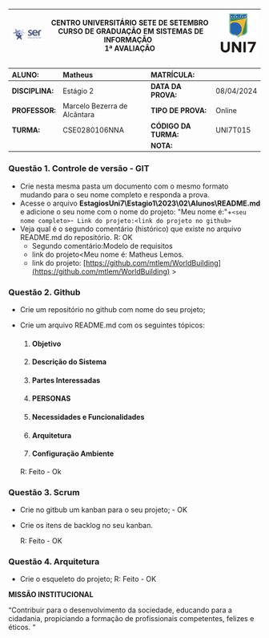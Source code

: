 | ![1694295403479](image/1694295403479.png) | **CENTRO UNIVERSITÁRIO SETE DE SETEMBRO**  <br />CURSO DE GRADUAÇÃO EM SISTEMAS DE INFORMAÇÃO   <br />1ª AVALIAÇÃO  | ![1694295411069](image/1694295411069.png) |
| --------------------------------------- | ------------------------------------------------------------------------------------------------------------------------------------- | --------------------------------------- |

| **ALUNO:**      | Matheus                       | **MATRÍCULA:**       |            |
| :-------------------- | :---------------------------- | :-------------------------- | ---------- |
| **DISCIPLINA:** | Estágio 2                    | **DATA DA PROVA:**    | 08/04/2024 |
| **PROFESSOR:**  | Marcelo Bezerra de Alcântara | **TIPO DE PROVA:**    | Online     |
| **TURMA:**      | CSE0280106NNA                 | **CÓDIGO DA TURMA:** | UNI7T015   |
|                       |                               | **NOTA:**             |            |

### **Questão 1.** Controle de versão - GIT

- Crie nesta mesma pasta um documento com o mesmo formato mudando para o seu nome completo e responda a prova.
- Acesse o arquivo **EstagiosUni7\Estagio1\2023\02\Alunos\README.md** e adicione o seu nome com o nome do projeto: "Meu nome é:"+`<seu nome completo>`-` Link do projeto:<link do projeto no github>`
- Veja qual é o segundo comentário (histórico) que existe no arquivo README.md do repositório.
  R: OK
  - Segundo comentário:Modelo de requisitos
  - link do projeto<Meu nome é: Matheus Lemos.
  - link do projeto: [https://github.com/mtlem/WorldBuilding](https://github.com/mtlem/WorldBuilding) >

### **Questão 2.** Github

- Crie um repositório no github com nome do seu projeto;
- Crie um arquivo README.md com os seguintes tópicos:

  1. #### Objetivo
  2. #### Descrição do Sistema
  3. #### Partes Interessadas
  4. #### PERSONAS
  5. #### Necessidades e Funcionalidades
  6. #### Arquitetura
  7. #### Configuração Ambiente

  R: Feito - Ok

### **Questão 3.** Scrum

- Crie no gitbub um kanban para o seu projeto; - OK
- Crie os itens de backlog no seu kanban.

  R: Feito - OK

### **Questão 4.** Arquitetura

* Crie o esqueleto do projeto;
  R: Feito - OK

**MISSÃO INSTITUCIONAL**

“Contribuir para o desenvolvimento da sociedade, educando para a cidadania, propiciando a formação de profissionais competentes, felizes e éticos. “
